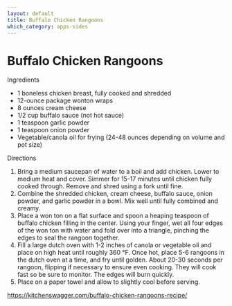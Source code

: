 ```yaml
---
layout: default
title: Buffalo Chicken Rangoons
which_category: apps-sides
---
```

# Buffalo Chicken Rangoons

Ingredients

  * 1 boneless chicken breast, fully cooked and shredded
  * 12-ounce package wonton wraps
  * 8 ounces cream cheese
  * 1/2 cup buffalo sauce (not hot sauce)
  * 1 teaspoon garlic powder
  * 1 teaspoon onion powder
  * Vegetable/canola oil for frying (24-48 ounces depending on volume and pot size)

Directions

  1. Bring a medium saucepan of water to a boil and add chicken. Lower to medium heat and cover. Simmer for 15-17 minutes until chicken fully cooked through. Remove and shred using a fork until fine.
  2. Combine the shredded chicken, cream cheese, buffalo sauce, onion powder, and garlic powder in a bowl. Mix well until fully combined and creamy.
  3. Place a won ton on a flat surface and spoon a heaping teaspoon of buffalo chicken filling in the center. Using your finger, wet all four edges of the won ton with water and fold over into a triangle, pinching the edges to seal the rangoon together.
  4. Fill a large dutch oven with 1-2 inches of canola or vegetable oil and place on high heat until roughly 360 °F. Once hot, place 5-6 rangoons in the dutch oven at a time, and fry until golden. About 20-30 seconds per rangoon, flipping if necessary to ensure even cooking. They will cook fast so be sure to monitor. The edges will burn quickly.
  5. Place on a paper towel and allow to slightly cool before serving.

<https://kitchenswagger.com/buffalo-chicken-rangoons-recipe/>
